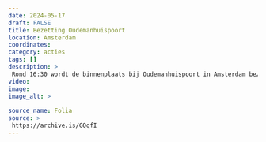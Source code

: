 ```yaml
---
date: 2024-05-17
draft: FALSE
title: Bezetting Oudemanhuispoort
location: Amsterdam
coordinates: 
category: acties
tags: []
description: > 
 Rond 16:30 wordt de binnenplaats bij Oudemanhuispoort in Amsterdam bezet. Een groep van zo'n vijftig demonstranten zet tenten op en hangt een vlag om het standbeeld van Minerva. De politie ontruimt de bezetting met gebruik van pepperspray binnen het uur.
video: 
image: 
image_alt: > 
 
source_name: Folia
source: > 
 https://archive.is/GQqfI
---
```

